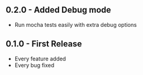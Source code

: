 ## 0.2.0 - Added Debug mode
* Run mocha tests easily with extra debug options

## 0.1.0 - First Release
* Every feature added
* Every bug fixed
